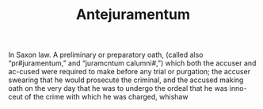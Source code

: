 ---
title: Antejuramentum
permalink: "/definitions/antejuramentum.html"
body: In Saxon law. A preliminary or preparatory oath, (called also “pr#juramentum,”
  and “juramcntum calumni#,”) which both the accuser and ac-cused were required to
  make before any trial or purgation; the accuser swearing that he would prosecute
  the criminal, and the accused making oath on the very day that he was to undergo
  the ordeal that he was inno-ceut of the crime with which he was charged, whishaw
published_at: '2018-07-07'
layout: post
---